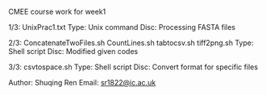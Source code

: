 CMEE course work for week1

1/3: 
UnixPrac1.txt
    Type: Unix command
    Disc: Processing FASTA files

2/3: 
ConcatenateTwoFiles.sh
CountLines.sh
tabtocsv.sh
tiff2png.sh
    Type: Shell script
    Disc: Modified given codes

3/3:
csvtospace.sh
    Type: Shell script
    Disc: Convert format for specific files


Author: Shuqing Ren
Email: sr1822@ic.ac.uk